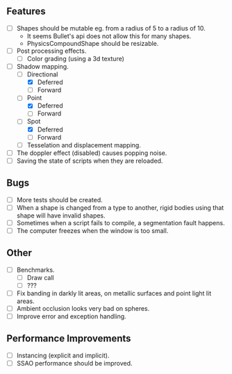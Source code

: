 ## Features
- [ ] Shapes should be mutable eg. from a radius of 5 to a radius of 10.
    * It seems Bullet's api does not allow this for many shapes.
    * PhysicsCompoundShape should be resizable.
- [ ] Post processing effects.
    - [ ] Color grading (using a 3d texture)
- [ ] Shadow mapping.
    - [ ] Directional
        - [x] Deferred
        - [ ] Forward
    - [ ] Point
        - [x] Deferred
        - [ ] Forward
    - [ ] Spot
        - [x] Deferred
        - [ ] Forward
    - [ ] Tesselation and displacement mapping.
- [ ] The doppler effect (disabled) causes popping noise.
- [ ] Saving the state of scripts when they are reloaded.

## Bugs
- [ ] More tests should be created.
- [ ] When a shape is changed from a type to another, rigid bodies using that shape will have invalid shapes.
- [ ] Sometimes when a script fails to compile, a segmentation fault happens.
- [ ] The computer freezes when the window is too small.

## Other
- [ ] Benchmarks.
    - [ ] Draw call
    - [ ] ???
- [ ] Fix banding in darkly lit areas, on metallic surfaces and point light lit areas.
- [ ] Ambient occlusion looks very bad on spheres.
- [ ] Improve error and exception handling.

## Performance Improvements
- [ ] Instancing (explicit and implicit).
- [ ] SSAO performance should be improved.
